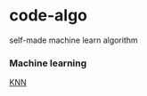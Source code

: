 # code-algo
self-made machine learn algorithm



### Machine learning

[KNN](https://github.com/shlinym/code-algo/blob/master/knn/knn.ipynb)

